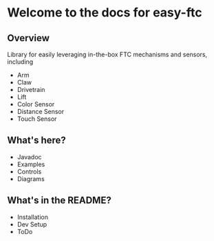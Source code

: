 # Welcome to the docs for easy-ftc

## Overview
Library for easily leveraging in-the-box FTC mechanisms and sensors, including

* Arm
* Claw
* Drivetrain
* Lift
* Color Sensor
* Distance Sensor
* Touch Sensor

## What's here?

* Javadoc
* Examples
* Controls
* Diagrams

## What's in the README?

* Installation
* Dev Setup
* ToDo